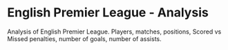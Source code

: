 # English Premier League - Analysis
Analysis of English Premier League. Players, matches, positions, Scored vs Missed penalties, number of goals, number of assists.
